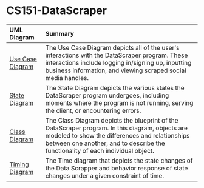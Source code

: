 # CS151-DataScraper

| UML Diagram       | Summary       | 
| :------------- |:-------------| 
| [Use Case Diagram](https://github.com/RyanYavari/CS151-DataScraper/blob/main/diagrams/Use%20Case%20Diagram.png)   | The Use Case Diagram depicts all of the user's interactions with the DataScraper program. These interactions include logging in/signing up, inputting business information, and viewing scraped social media handles. | 
| [State Diagram](https://github.com/RyanYavari/CS151-DataScraper/blob/main/diagrams/State%20Diagram.png)      | The State Diagram depicts the various states the DataScraper program undergoes, including moments where the program is not running, serving the client, or encountering errors.   |  
| [Class Diagram](https://github.com/RyanYavari/CS151-DataScraper/blob/main/diagrams/Class%20Diagram.png)    | The Class Diagram depicts the blueprint of the DataScraper program. In this diagram, objects are modeled to show the differences and relationships between one another, and to describe the functionality of each individual object.       | 
| [Timing Diagram](https://github.com/RyanYavari/CS151-DataScraper/blob/main/diagrams/Timing%20Diagram.png)    | The Time diagram that depicts the state changes of the Data Scrapper and behavior response of state changes under a given constraint of time.     |  
